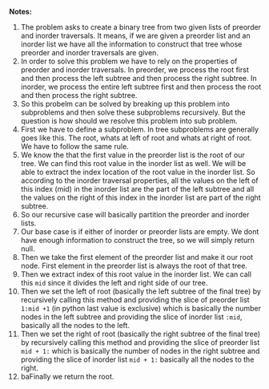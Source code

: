 **Notes:**

1. The problem asks to create a binary tree from two given lists of preorder and inorder traversals. It means, if we are given a preorder list and an inorder list we have all the information to construct that tree whose preorder and inorder traversals are given.
2. In order to solve this problem we have to rely on the properties of preorder and inorder traversals. In preorder, we process the root first and then process the left subtree and then process the right subtree. In inorder, we process the entire left subtree first and then process the root and then process the right subtree.
3. So this probelm can be solved by breaking up this problem into subproblems and then solve these subproblems recursively. But the question is how should we resolve this problem into sub problem.
4. First we have to define a subproblem. In tree subproblems are generally goes like this. The root, whats at left of root and whats at right of root. We have to follow the same rule.
5. We know the that the first value in the preorder list is the root of our tree. We can find this root value in the inorder list as well. We will be able to extract the index location of the root value in the inorder list. So according to the inorder traversal properties, all the values on the left of this index (mid) in the inorder list are the part of the left subtree and all the values on the right of this index in the inorder list are part of the right subtree.
6. So our recursive case will basically partition the preorder and inorder lists.
7. Our base case is if either of inorder or preorder lists are empty. We dont have enough information to construct the tree, so we will simply return null.
8. Then we take the first element of the preorder list and make it our root node. First element in the preorder list is always the root of that tree.
9. Then we extract index of this root value in the inorder list. We can call this `mid` since it divides the left and right side of our tree.
10. Then we set the left of root (basically the left subtree of the final tree) by recursively calling this method and providing the slice of preorder list `1:mid +1` (in python last value is exclusive) which is basically the number nodes in the left subtree and providing the slice of inorder list `:mid`, basically all the nodes to the left.
11. Then we set the right of root (basically the right subtree of the final tree) by recursively calling this method and providing the slice of preorder list `mid + 1:` which is basically the number of nodes in the right subtree and providing the slice of inorder list `mid + 1:` basically all the nodes to the right. 
12. baFinally we return the root.
